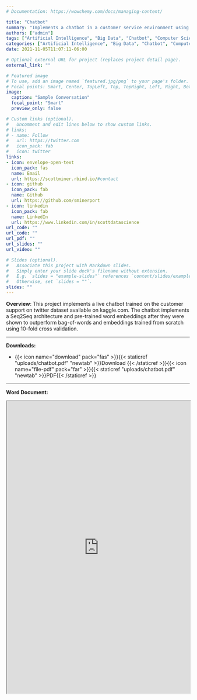 ```yaml
---
# Documentation: https://wowchemy.com/docs/managing-content/

title: "Chatbot"
summary: "Implements a chatbot in a customer service environment using Python, Flask, a Seq2Seq architecture, and pretrained word embeddings from GloVe (Global Vectors for Word Representation)"
authors: ["admin"]
tags: ["Artificial Intelligence", "Big Data", "Chatbot", "Computer Science", "Data Visualization", "Flask", "GloVe", "Machine Learning", "Natural Language Processing", "Python", "Predictive Analytics", "Retail", "Seq2Seq", "Technology", "Text Analytics", "Transfer Learning", "Word Embeddings", "Word Embeddings"  ]
categories: ["Artificial Intelligence", "Big Data", "Chatbot", "Computer Science", "Data Visualization", "Flask"]
date: 2021-11-05T11:07:11-06:00

# Optional external URL for project (replaces project detail page).
external_link: ""

# Featured image
# To use, add an image named `featured.jpg/png` to your page's folder.
# Focal points: Smart, Center, TopLeft, Top, TopRight, Left, Right, BottomLeft, Bottom, BottomRight.
image:
  caption: "Sample Conversation"
  focal_point: "Smart"
  preview_only: false

# Custom links (optional).
#   Uncomment and edit lines below to show custom links.
# links:
# - name: Follow
#   url: https://twitter.com
#   icon_pack: fab
#   icon: twitter
links:
- icon: envelope-open-text
  icon_pack: fas
  name: Email
  url: https://scottminer.rbind.io/#contact
- icon: github
  icon_pack: fab
  name: Github
  url: https://github.com/sminerport
- icon: linkedin
  icon_pack: fab
  name: LinkedIn
  url: https://www.linkedin.com/in/scottdatascience
url_code: ""
url_code: ""
url_pdf: ""
url_slides: ""
url_video: ""

# Slides (optional).
#   Associate this project with Markdown slides.
#   Simply enter your slide deck's filename without extension.
#   E.g. `slides = "example-slides"` references `content/slides/example-slides.md`.
#   Otherwise, set `slides = ""`.
slides: ""
---
```


**Overview**: This project implements a live chatbot trained on the customer support on twitter dataset available on kaggle.com. The chatbot implements a Seq2Seq architecture and pre-trained word embeddings after they were shown to outperform bag-of-words and embeddings trained from scratch using 10-fold cross validation.

<hr/>

**Downloads:**

<ul>
	<li>{{< icon name="download" pack="fas" >}}{{< staticref "uploads/chatbot.pdf" "newtab" >}}Download {{< /staticref >}}{{< icon name="file-pdf" pack="far" >}}{{< staticref "uploads/chatbot.pdf" "newtab" >}}PDF{{< /staticref >}}</li>
</ul>
<hr/>

**Word Document:**
<iframe src="https://onedrive.live.com/embed?cid=5B8EDCFD5CE8D99E&resid=5B8EDCFD5CE8D99E%21597472&authkey=AEvzpGqcPVtlTwA&em=2" width="100%" height="800" frameborder="1" scrolling="yes"></iframe>

